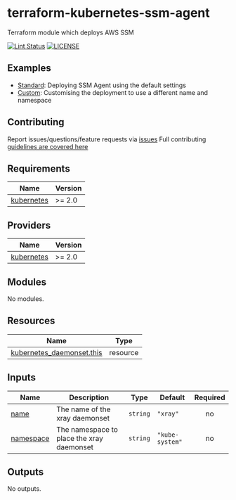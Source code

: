 # terraform-kubernetes-ssm-agent

Terraform module which deploys AWS SSM

[![Lint Status](https://github.com/bailey84j/terraform-kubernetes-ssm-agent/actions/workflows/main.yml/badge.svg)](https://github.com/bailey84j/terraform-kubernetes-ssm-agent/actions/workflows/main.yml)
[![LICENSE](https://img.shields.io/github/license/bailey84j/terraform-kubernetes-ssm-agent)](https://github.com/bailey84j/terraform-kubernetes-ssm-agent/blob/master/LICENSE)


## Examples

- [Standard](https://github.com/bailey84j/terraform-kubernetes-ssm-agent/tree/master/examples/standard): Deploying SSM Agent using the default settings
- [Custom](https://github.com/bailey84j/terraform-kubernetes-ssm-agent/tree/master/examples/custom): Customising the deployment to use a different name and namespace 

## Contributing

Report issues/questions/feature requests via [issues](https://github.com/bailey84j/terraform-kubernetes-ssm-agent/issues/new)
Full contributing [guidelines are covered here](https://github.com/bailey84j/terraform-kubernetes-ssm-agent/blob/master/.github/CONTRIBUTING.md)

<!-- BEGIN_TF_DOCS -->
## Requirements

| Name | Version |
|------|---------|
| <a name="requirement_kubernetes"></a> [kubernetes](#requirement\_kubernetes) | >= 2.0 |

## Providers

| Name | Version |
|------|---------|
| <a name="provider_kubernetes"></a> [kubernetes](#provider\_kubernetes) | >= 2.0 |

## Modules

No modules.

## Resources

| Name | Type |
|------|------|
| [kubernetes_daemonset.this](https://registry.terraform.io/providers/hashicorp/kubernetes/latest/docs/resources/daemonset) | resource |

## Inputs

| Name | Description | Type | Default | Required |
|------|-------------|------|---------|:--------:|
| <a name="input_name"></a> [name](#input\_name) | The name of the xray daemonset | `string` | `"xray"` | no |
| <a name="input_namespace"></a> [namespace](#input\_namespace) | The namespace to place the xray daemonset | `string` | `"kube-system"` | no |

## Outputs

No outputs.
<!-- END_TF_DOCS -->
